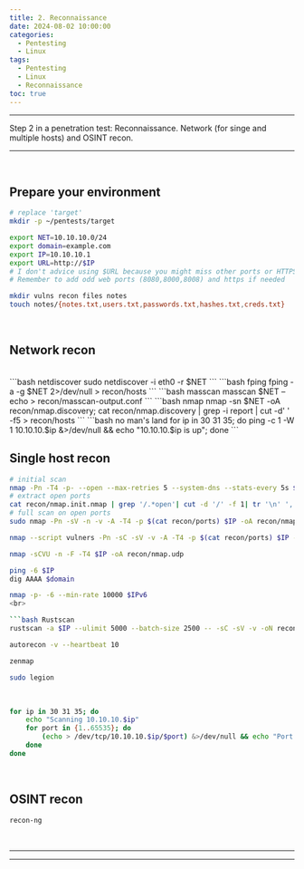 ```yaml
---
title: 2. Reconnaissance
date: 2024-08-02 10:00:00
categories:
  - Pentesting
  - Linux
tags:
  - Pentesting
  - Linux
  - Reconnaissance
toc: true
---
```


---
Step 2 in a penetration test: Reconnaissance.
Network (for singe and multiple hosts) and OSINT recon.

---
<!-- more -->

<br>

## Prepare your environment
```bash Create a separate directory for the target
# replace 'target'
mkdir -p ~/pentests/target
```

```bash Prepare the environment variables
export NET=10.10.10.0/24
export domain=example.com
export IP=10.10.10.1
export URL=http://$IP
# I don't advice using $URL because you might miss other ports or HTTPS
# Remember to add odd web ports (8080,8000,8008) and https if needed
```

```bash Prepare files and directories
mkdir vulns recon files notes
touch notes/{notes.txt,users.txt,passwords.txt,hashes.txt,creds.txt}
```

<br>

## Network recon

<br>
```bash netdiscover
sudo netdiscover -i eth0 -r $NET
```
```bash fping
fping -a -g $NET 2>/dev/null > recon/hosts
```
```bash masscan
masscan $NET –echo > recon/masscan-output.conf
```
```bash nmap
nmap -sn $NET -oA recon/nmap.discovery;
cat recon/nmap.discovery | grep -i report | cut -d' ' -f5 > recon/hosts
```
```bash no man's land
for ip in 30 31 35; do ping -c 1 -W 1 10.10.10.$ip &>/dev/null && echo "10.10.10.$ip is up"; done
```

<br>

## Single host recon
```bash Nmap intelligent scan
# initial scan
nmap -Pn -T4 -p- --open --max-retries 5 --system-dns --stats-every 5s $IP --oA recon/nmap.init
# extract open ports
cat recon/nmap.init.nmap | grep '/.*open'| cut -d '/' -f 1| tr '\n' ', '| sed 's/.$//g' > recon/ports;
# full scan on open ports
sudo nmap -Pn -sV -n -v -A -T4 -p $(cat recon/ports) $IP -oA recon/nmap.alltcp
```
```bash Nmap vuln scan (with open ports)
nmap --script vulners -Pn -sC -sV -v -A -T4 -p $(cat recon/ports) $IP -oA recon/nmap.vuln
```
```bash Nmap UDP scan (takes long)
nmap -sCVU -n -F -T4 $IP -oA recon/nmap.udp
```
```bash Nmap IPv6 scan
ping -6 $IP
dig AAAA $domain

nmap -p- -6 --min-rate 10000 $IPv6
<br>

```bash Rustscan
rustscan -a $IP --ulimit 5000 --batch-size 2500 -- -sC -sV -v -oN recon/rustscan.init
```

```bash Autorecon
autorecon -v --heartbeat 10
```

```bash Zenmap (GUI interface)
zenmap 
```

```bash Legion (GUI interface)
sudo legion
```
<br>

```bash no man's land
for ip in 30 31 35; do
    echo "Scanning 10.10.10.$ip"
    for port in {1..65535}; do
        (echo > /dev/tcp/10.10.10.$ip/$port) &>/dev/null && echo "Port $port is open on 10.10.10.$ip"
    done
done
```


<br>

## OSINT recon

```bash
recon-ng
```

<br>

---
---
